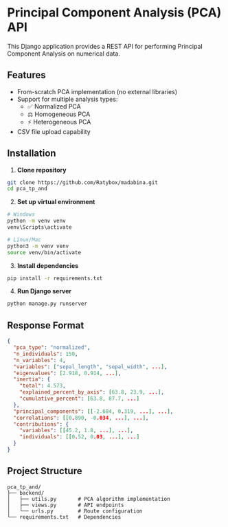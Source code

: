 # Principal Component Analysis (PCA) API

This Django application provides a REST API for performing Principal Component Analysis on numerical data.

## Features

- From-scratch PCA implementation (no external libraries)
- Support for multiple analysis types:
  - ✅ Normalized PCA
  - ⚖️ Homogeneous PCA
  - ⚡ Heterogeneous PCA
- CSV file upload capability

## Installation

1. **Clone repository**
```bash
git clone https://github.com/Ratybox/madabina.git
cd pca_tp_and
```

2. **Set up virtual environment**
```bash
# Windows
python -m venv venv
venv\Scripts\activate

# Linux/Mac
python3 -m venv venv
source venv/bin/activate
```

3. **Install dependencies**
```bash
pip install -r requirements.txt
```

4. **Run Django server**
```bash
python manage.py runserver
```

## Response Format
```json
{
  "pca_type": "normalized",
  "n_individuals": 150,
  "n_variables": 4,
  "variables": ["sepal_length", "sepal_width", ...],
  "eigenvalues": [2.918, 0.914, ...],
  "inertia": {
    "total": 4.573,
    "explained_percent_by_axis": [63.8, 23.9, ...],
    "cumulative_percent": [63.8, 87.7, ...]
  },
  "principal_components": [[-2.684, 0.319, ...], ...],
  "correlations": [[0.890, -0.034, ...], ...],
  "contributions": {
    "variables": [[45.2, 1.8, ...], ...],
    "individuals": [[0.52, 0.03, ...], ...]
  }
}
```

## Project Structure
```
pca_tp_and/
├── backend/
│   ├── utils.py       # PCA algorithm implementation
│   ├── views.py       # API endpoints
│   └── urls.py        # Route configuration
└── requirements.txt   # Dependencies